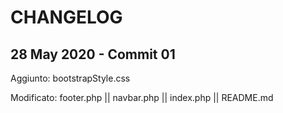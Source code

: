 # CHANGELOG  

##  28 May 2020 - Commit 01

Aggiunto: bootstrapStyle.css

Modificato: footer.php || navbar.php || index.php || README.md 